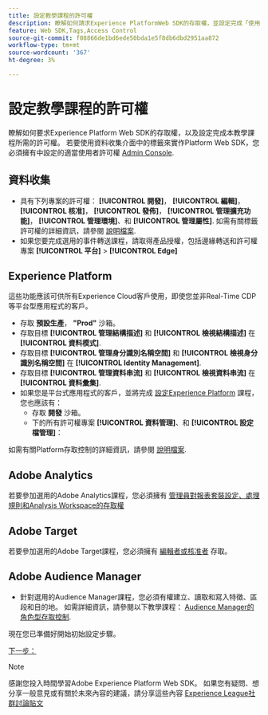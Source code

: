 ```yaml
---
title: 設定教學課程的許可權
description: 瞭解如何請求Experience PlatformWeb SDK的存取權，並設定完成「使用Web SDK實作Adobe Experience Cloud」教學課程所需的許可權。
feature: Web SDK,Tags,Access Control
source-git-commit: f08866de1bd6ede50bda1e5f8db6dbd2951aa872
workflow-type: tm+mt
source-wordcount: '367'
ht-degree: 3%

---
```


# 設定教學課程的許可權

瞭解如何要求Experience Platform Web SDK的存取權，以及設定完成本教學課程所需的許可權。 若要使用資料收集介面中的標籤來實作Platform Web SDK，您必須擁有中設定的適當使用者許可權 [Admin Console](https://adminconsole.adobe.com).

## 資料收集

* 具有下列專案的許可權： **[!UICONTROL 開發]**， **[!UICONTROL 編輯]**， **[!UICONTROL 核准]**， **[!UICONTROL 發佈]**， **[!UICONTROL 管理擴充功能]**， **[!UICONTROL 管理環境]**、和 **[!UICONTROL 管理屬性]**. 如需有關標籤許可權的詳細資訊，請參閱 [說明檔案](https://experienceleague.adobe.com/docs/experience-platform/tags/admin/user-permissions.html).
* 如果您要完成選用的事件轉送課程，請取得產品授權，包括邊緣轉送和許可權專案 **[!UICONTROL 平台]** > **[!UICONTROL Edge]**

## Experience Platform

這些功能應該可供所有Experience Cloud客戶使用，即使您並非Real-Time CDP等平台型應用程式的客戶。

* 存取 **預設生產**， **&quot;Prod&quot;** 沙箱。
* 存取目標 **[!UICONTROL 管理結構描述]** 和 **[!UICONTROL 檢視結構描述]** 在 **[!UICONTROL 資料模式]**.
* 存取目標 **[!UICONTROL 管理身分識別名稱空間]** 和 **[!UICONTROL 檢視身分識別名稱空間]** 在 **[!UICONTROL Identity Management]**.
* 存取目標 **[!UICONTROL 管理資料串流]** 和 **[!UICONTROL 檢視資料串流]** 在 **[!UICONTROL 資料彙集]**.
* 如果您是平台式應用程式的客戶，並將完成 [設定Experience Platform](setup-experience-platform.md) 課程，您也應該有：
   * 存取 **開發** 沙箱。
   * 下的所有許可權專案 **[!UICONTROL 資料管理]**、和 **[!UICONTROL 設定檔管理]**：


如需有關Platform存取控制的詳細資訊，請參閱 [說明檔案](https://experienceleague.adobe.com/docs/experience-platform/access-control/home.html?lang=zh-Hant).

## Adobe Analytics

若要參加選用的Adobe Analytics課程，您必須擁有 [管理員對報表套裝設定、處理規則和Analysis Workspace的存取權](https://experienceleague.adobe.com/docs/analytics/admin/admin-console/home.html?lang=zh-Hant)

## Adobe Target

若要參加選用的Adobe Target課程，您必須擁有 [編輯者或核准者](https://experienceleague.adobe.com/docs/target/using/administer/manage-users/enterprise/properties-overview.html#section_8C425E43E5DD4111BBFC734A2B7ABC80) 存取。

## Adobe Audience Manager

* 針對選用的Audience Manager課程，您必須有權建立、讀取和寫入特徵、區段和目的地。 如需詳細資訊，請參閱以下教學課程： [Audience Manager的角色型存取控制](https://experienceleague.adobe.com/docs/audience-manager-learn/tutorials/setup-and-admin/user-management/setting-permissions-with-role-based-access-control.html?lang=en).

現在您已準備好開始初始設定步驟。

[下一步： ](configure-schemas.md)

>[!NOTE]
>
>感謝您投入時間學習Adobe Experience Platform Web SDK。 如果您有疑問、想分享一般意見或有關於未來內容的建議，請分享這些內容 [Experience League社群討論貼文](https://experienceleaguecommunities.adobe.com/t5/adobe-experience-platform-launch/tutorial-discussion-implement-adobe-experience-cloud-with-web/td-p/444996)
